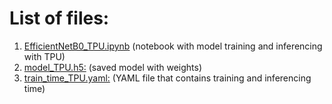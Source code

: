 
#  List of files:

1. [EfficientNetB0_TPU.ipynb](https://github.com/Rinreiss/neuro/blob/tpu/EfficientNetB0_TPU.ipynb) (notebook with model training and inferencing with TPU)
3. [model_TPU.h5:](https://github.com/Rinreiss/neuro/blob/tpu/model_TPU.h5) (saved model with weights)
4. [train_time_TPU.yaml:](https://github.com/Rinreiss/neuro/blob/tpu/train_time_TPU.yaml) (YAML file that contains training and inferencing time)
